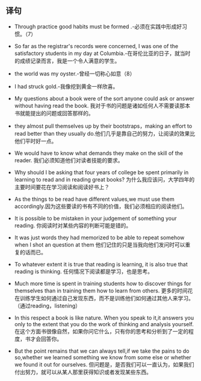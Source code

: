 ## 译句
 + Through practice good habits must be formed
.-必须在实践中形成好习惯。（7）

 + So far as the registrar's records were concerned, I was one of the satisfactory students in my day at Columbia.-在哥伦比亚的日子，就当时的成绩记录而言，我是一个令人满意的学生。

 + the world was my oyster.-曾经一切称心如意（8）
 + I had struck gold.-我像挖到黄金一样欣喜。

 + My questions about a book were of the sort anyone could ask or answer without having
read the book. 我对于书的问题是诸如任何人不需要读那本书就能提出的问题或回答那样的。
 + they almost pull themselves up by their bootstraps，making an effort to read better than they usually do.他们几乎是靠自己的努力，让阅读的效果比他们平时好一点。
 + We would have to know what demands they make on the skill of the reader. 我们必须知道他们对读者技能的要求。
 + Why should I be asking that four years of college be spent primarily in learning to read and in reading great books?
  为什么我应该问，大学四年的主要时间要花在学习阅读和阅读好书上？
 + As the things to be read have different values,we must use them accordingly.因为这些要读的书有不同的价值，我们必须相应的阅读他们。
 + It is possible to be mistaken in your judgement of something your reading. 你阅读时对某些内容的判断可能是错的。
 + It was just words they had memorized to be able to repeat somehow when I shot an question at them
   他们记住的只是当我向他们发问时可以重复的话而已。
 + To whatever extent it is true that reading is learning, it is also true that reading is thinking.
    任何情况下阅读都是学习，也是思考。
 + Much more time is spent in training students how to discover things for themselves than in training them how to learn from others.   更多的时间花在训练学生如何通过自己发现东西，而不是训练他们如何通过其他人来学习。（通过reading，listening）
 + In this respect a book is like nature. When you speak to it,it answers you only to the extent that you do the work of thinking and analysis yourself. 在这个方面书很像自然，如果你问它什么，只有你的思考和分析到了一定的程度，书才会回答你。
 + But the point remains that we can always tell,if we take the pains to do so,whether we learned something we know from some else or whether we found it out for ourselves. 但问题是，是否我们可以一直认为，如果我们付出努力，就可以从某人那里获得知识或者发现某些东西。
